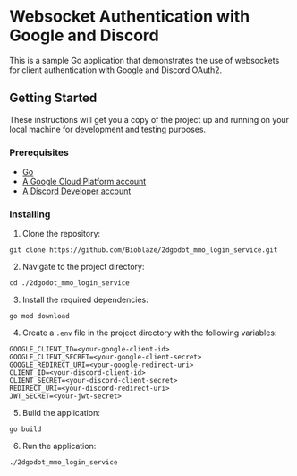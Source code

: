 # Websocket Authentication with Google and Discord

This is a sample Go application that demonstrates the use of websockets for client authentication with Google and Discord OAuth2.

## Getting Started

These instructions will get you a copy of the project up and running on your local machine for development and testing purposes.

### Prerequisites

- [Go](https://golang.org/dl/)
- [A Google Cloud Platform account](https://cloud.google.com/)
- [A Discord Developer account](https://discord.com/developers/)

### Installing

1. Clone the repository:
```
git clone https://github.com/Bioblaze/2dgodot_mmo_login_service.git
```
2. Navigate to the project directory:
```
cd ./2dgodot_mmo_login_service
```
3. Install the required dependencies:
```
go mod download
```
4. Create a `.env` file in the project directory with the following variables:
```
GOOGLE_CLIENT_ID=<your-google-client-id>
GOOGLE_CLIENT_SECRET=<your-google-client-secret>
GOOGLE_REDIRECT_URI=<your-google-redirect-uri>
CLIENT_ID=<your-discord-client-id>
CLIENT_SECRET=<your-discord-client-secret>
REDIRECT_URI=<your-discord-redirect-uri>
JWT_SECRET=<your-jwt-secret>
```
5. Build the application:
```
go build
```
6. Run the application:
```
./2dgodot_mmo_login_service
```
